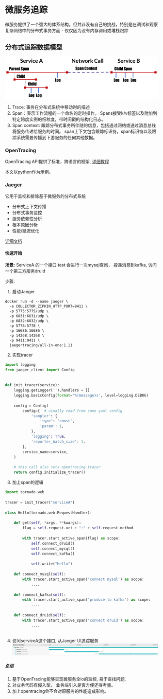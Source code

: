 # 微服务追踪
微服务提供了一个强大的体系结构，但并非没有自己的挑战，特别是在调试和观察复杂网络中的分布式事务方面 - 仅仅因为没有内存调用或堆栈跟踪 



## 分布式追踪数据模型
![model1](images/model1.png)

1. Trace: 事务在分布式系统中移动时的描述
2. Span：表示工作流程的一个命名的定时操作。 Spans接受k/v标签以及附加到特定跨度实例的细粒度，带时间戳的结构化日志。
3. Span context: 
跟踪分布式事务所伴随的信息，包括通过网络或通过消息总线将服务传递给服务的时间。 span上下文包含跟踪标识符，span标识符以及跟踪系统需要传播到下游服务的任何其他数据。


### OpenTracing
OpenTracing API提供了标准，跨语言的框架, [详细教程](https://github.com/yurishkuro/opentracing-tutorial)

本文以python作为示例。



### Jaeger
它用于监视和排除基于微服务的分布式系统
- 分布式上下文传播
- 分布式事务监控
- 服务依赖性分析
- 根本原因分析
- 性能/延迟优化


[详细文档](https://www.jaegertracing.io/docs/1.11/)

#### 快速开始
**场景:**  ServiceA 的一个接口 test 会进行一次mysql查询， 投递消息到kafka, 访问一个第三方服务druid

  

步骤:
1. 启动Jaeger
```shell
docker run -d --name jaeger \
  -e COLLECTOR_ZIPKIN_HTTP_PORT=9411 \
  -p 5775:5775/udp \
  -p 6831:6831/udp \
  -p 6832:6832/udp \
  -p 5778:5778 \
  -p 16686:16686 \
  -p 14268:14268 \
  -p 9411:9411 \
  jaegertracing/all-in-one:1.11
```

2. 实现tracer
``` python
import logging
from jaeger_client import Config


def init_tracer(service):
    logging.getLogger('').handlers = []
    logging.basicConfig(format='%(message)s', level=logging.DEBUG)

    config = Config(
        config={  # usually read from some yaml config
            'sampler': {
                'type': 'const',
                'param': 1,
            },
            'logging': True,
            'reporter_batch_size': 1,
        },
        service_name=service,
    )

    # this call also sets opentracing.tracer
    return config.initialize_tracer()
```

3. 加上span的逻辑
``` python
import tornado.web

tracer = init_tracer("serviceA")

class Hello(tornado.web.RequestHandler):

    def get(self, *args, **kwargs):
        flag = self.request.uri + ":" + self.request.method
    
        with tracer.start_active_span(flag) as scope:
            self.connect_druid()
            self.connect_mysql()
            self.connect_kafka()
            
            self.write("Hello")
            
    def connect_mysql(self):
        with tracer.start_active_span('connect mysql') as scope:
            ....
    
    def connect_kafka(self):
        with tracer.start_active_span('produce to kafka') as scope:
            ....
            
    def connect_druid(self):
        with tracer.start_active_span('connect druid') as scope:
            ....
    
```

4. 访问serviceA这个接口, 从Jaeger UI追踪服务
![trace](images/trace.png)



##### 总结
1. 基于OpenTracing能够实现微服务全io的监控, 易于查找问题,  
2. 对业务代码有侵入型， 业务端引入是否方便还得考量。
3. 加上opentracing会不会对原服务的性能造成影响。 

